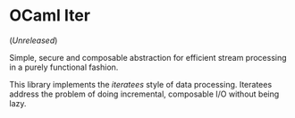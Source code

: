 # OCaml Iter

(_Unreleased_)

Simple, secure and composable abstraction for efficient stream processing in a purely
functional fashion.

This library implements the _iteratees_ style of data processing. Iteratees
address the problem of doing incremental, composable I/O without being lazy.

